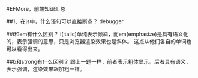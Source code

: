 #EFMore，前端知识汇总

##1、在js中，什么语句可以直接断点？
debugger

##i和em有什么区别？
i(italic)单纯表示倾斜，而em(emphasize)是具有语义化的，表示强调的意思，只是浏览器渲染效果也是斜体。
这点从他们各自的单词也可以看得出来。

##b和strong有什么区别？
跟上一题一样，前者表示粗体显示。后者具有语义，表示强调，渲染效果跟加粗一样。
